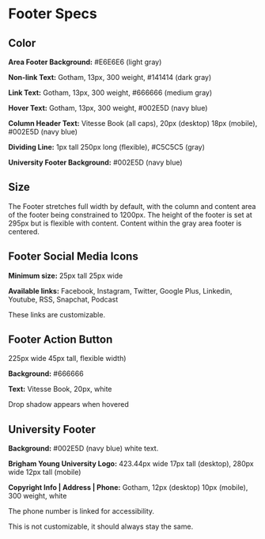 # Footer Specs

## Color
__Area Footer Background:__ #E6E6E6 (light gray)

__Non-link Text:__ Gotham, 13px, 300 weight, #141414 (dark gray)

__Link Text:__ Gotham, 13px, 300 weight, #666666 (medium gray)

__Hover Text:__ Gotham, 13px, 300 weight, #002E5D (navy blue)

__Column Header Text:__ Vitesse Book (all caps), 20px (desktop) 18px (mobile), #002E5D (navy blue)

__Dividing Line:__ 1px tall 250px long (flexible), #C5C5C5 (gray)

__University Footer Background:__ #002E5D (navy blue)

## Size
The Footer stretches full width by default, with the column and content area 
of the footer being constrained to 1200px. The height of the footer is set at 295px but is flexible with content.
Content within the gray area footer is centered.

## Footer Social Media Icons
__Minimum size:__ 25px tall 25px wide

__Available links:__ Facebook, Instagram, Twitter, Google Plus, Linkedin, Youtube, RSS, Snapchat, Podcast

These links are customizable.

## Footer Action Button
225px wide 45px tall, flexible width)

__Background:__ #666666

__Text:__ Vitesse Book, 20px, white

Drop shadow appears when hovered

## University Footer
__Background:__ #002E5D (navy blue) white text. 

__Brigham Young University Logo:__ 423.44px wide 17px tall (desktop), 280px wide 12px tall (mobile)

__Copyright Info | Address | Phone:__ Gotham, 12px (desktop) 10px (mobile), 300 weight, white

The phone number is linked for accessibility.

This is not customizable, it should always stay the same.
